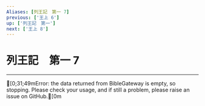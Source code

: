 ```yaml
---
Aliases: [列王記　第一 7]
previous: ['王上 6']
up: ['列王記　第一']
next: ['王上 8']
---
```

# 列王記　第一 7

***
[0;31;49mError: the data returned from BibleGateway is empty, so stopping. Please check your usage, and if still a problem, please raise an issue on GitHub.[0m
